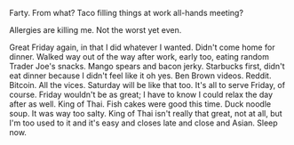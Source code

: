 Farty. From what? Taco filling things at work all-hands meeting?

Allergies are killing me. Not the worst yet even.

Great Friday again, in that I did whatever I wanted. Didn't come home for dinner. Walked way out of the way after work, early too, eating random Trader Joe's snacks. Mango spears and bacon jerky. Starbucks first, didn't eat dinner because I didn't feel like it oh yes. Ben Brown videos. Reddit. Bitcoin. All the vices. Saturday will be like that too. It's all to serve Friday, of course. Friday wouldn't be as great; I have to know I could relax the day after as well. King of Thai. Fish cakes were good this time. Duck noodle soup. It was way too salty. King of Thai isn't really that great, not at all, but I'm too used to it and it's easy and closes late and close and Asian. Sleep now.
